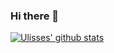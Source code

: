 ### Hi there 👋

[![Ulisses' github stats](https://github-readme-stats.vercel.app/api?username=yroque&count_private=true&show_icons=true&theme=radical&hide_rank=false)](https://github.com/anuraghazra/github-readme-stats)


<!--
**uroque/uroque** is a ✨ _special_ ✨ repository because its `README.md` (this file) appears on your GitHub profile.

Here are some ideas to get you started:

- 🔭 I’m currently working on ...
- 🌱 I’m currently learning ...
- 👯 I’m looking to collaborate on ...
- 🤔 I’m looking for help with ...
- 💬 Ask me about ...
- 📫 How to reach me: ...
- 😄 Pronouns: ...
- ⚡ Fun fact: ...
-->
